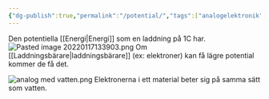 ```yaml
---
{"dg-publish":true,"permalink":"/potential/","tags":["analogelektronik"]}
---
```


Den potentiella [[Energi\|Energi]] som en laddning på 1C har. 
![Pasted image 20220117133903.png](/img/user/images/Pasted%20image%2020220117133903.png)
Om [[Laddningsbärare\|laddningsbärare]] (ex: elektroner) kan få lägre potential kommer de få det.

![analog med vatten.png](/img/user/images/analog%20med%20vatten.png)
Elektronerna i ett material beter sig på samma sätt som vatten.